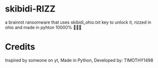 # skibidi-RIZZ
a brainrot ransomware that uses skibidi_ohio.txt key to unlock it, rizzed in ohio and made in pyhton 10000% 🤬💀😳

# Credits
Inspired by someone on yt,
 Made in Python, 
Developed by: TIMOTHY1498
